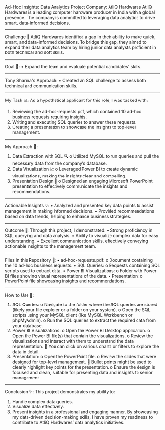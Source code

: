 Ad-Hoc Insights: Data Analytics Project
Company: AtliQ Hardwares
AtliQ Hardwares is a leading computer hardware producer in India with a global presence. The company is committed to leveraging data analytics to drive smart, data-informed decisions.
________________________________________
Challenge 🧐
AtliQ Hardwares identified a gap in their ability to make quick, smart, and data-informed decisions. To bridge this gap, they aimed to expand their data analytics team by hiring junior data analysts proficient in both technical and soft skills.
________________________________________
Goal 🎯:
•	Expand the team and evaluate potential candidates' skills.
________________________________________
Tony Sharma's Approach:
•	Created an SQL challenge to assess both technical and communication skills.
________________________________________
My Task 📊:
As a hypothetical applicant for this role, I was tasked with:
1.	Reviewing the ad-hoc-requests.pdf, which contained 10 ad-hoc business requests requiring insights.
2.	Writing and executing SQL queries to answer these requests.
3.	Creating a presentation to showcase the insights to top-level management.
________________________________________
My Approach 🚀:
1.	Data Extraction with SQL 🔍 
o	Utilized MySQL to run queries and pull the necessary data from the company's database.
2.	Data Visualization 📈 
o	Leveraged Power BI to create dynamic visualizations, making the insights clear and compelling.
3.	Presentation Design 🎨 
o	Designed an engaging Microsoft PowerPoint presentation to effectively communicate the insights and recommendations.
________________________________________
Actionable Insights 💡:
•	Analyzed and presented key data points to assist management in making informed decisions.
•	Provided recommendations based on data trends, helping to enhance business strategies.
________________________________________
Outcome 🎯:
Through this project, I demonstrated:
•	Strong proficiency in SQL querying and data analysis.
•	Ability to visualize complex data for easy understanding.
•	Excellent communication skills, effectively conveying actionable insights to the management team.
________________________________________
Files in this Repository 📂:
•	ad-hoc-requests.pdf: 
o	Document containing the 10 ad-hoc business requests.
•	SQL Queries: 
o	Requests containing SQL scripts used to extract data.
•	Power BI Visualizations: 
o	Folder with Power BI files showing visual representations of the data.
•	Presentation: 
o	PowerPoint file showcasing insights and recommendations.
________________________________________
How to Use 🔧:
1.	SQL Queries:
o	Navigate to the folder where the SQL queries are stored (likely your file explorer or a folder on your system).
o	Open the SQL scripts using your MySQL client (like MySQL Workbench or phpMyAdmin).
o	Run the SQL queries to extract the required data from your database.
2.	Power BI Visualizations:
o	Open the Power BI Desktop application.
o	Open the Power BI file(s) that contain the visualizations.
o	Review the visualizations and interact with them to understand the data representation. 
	You can click on various charts or filters to explore the data in detail.
3.	Presentation:
o	Open the PowerPoint file.
o	Review the slides that were designed for top-level management. 
	Bullet points might be used to clearly highlight key points for the presentation.
o	Ensure the design is focused and clean, suitable for presenting data and insights to senior management.
________________________________________
Conclusion ✨:
This project demonstrates my ability to:
1.	Handle complex data queries.
2.	Visualize data effectively.
3.	Present insights in a professional and engaging manner.
By showcasing my data-driven decision-making skills, I have proven my readiness to contribute to AtliQ Hardwares’ data analytics initiatives.

